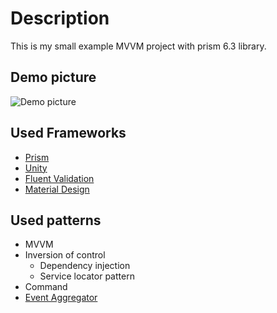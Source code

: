 # Description

This is my small example MVVM project with prism 6.3 library.

## Demo picture

![Demo picture]()
## Used Frameworks

- [Prism](https://github.com/PrismLibrary)
- [Unity](https://www.nuget.org/packages/Unity/)
- [Fluent Validation](https://github.com/JeremySkinner/FluentValidation)
- [Material Design](http://materialdesigninxaml.net/)

## Used patterns

- MVVM
- Inversion of control
  - Dependency injection
  - Service locator pattern
- Command
- [Event Aggregator](https://msdn.microsoft.com/en-us/library/ff921122.aspx)
